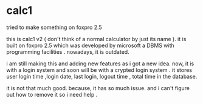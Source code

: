 # calc1
tried to make something on foxpro 2.5 

this is calc1 v2 ( don't think of a normal calculator by just its name ). 
it is built on foxpro 2.5 which was developed by microsoft a DBMS with programming facilities . nowadays, it is outdated.

i am still making this and adding new features as i got a new idea. now, it is with a login system and soon will be with a 
crypted login system . it stores user login time ,login date, last login, logout time , total time in the database.

it is not that much good. because, it has so much issue. and i can't figure out how to remove it so i need help .



